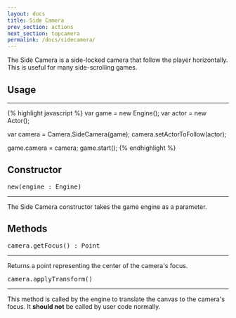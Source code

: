 ```yaml
---
layout: docs
title: Side Camera
prev_section: actions
next_section: topcamera
permalink: /docs/sidecamera/
---
```


The Side Camera is a side-locked camera that follow the player horizontally. This
is useful for many side-scrolling games.

## Usage
--------
{% highlight javascript %}
var game = new Engine();
var actor = new Actor();

var camera = Camera.SideCamera(game);
camera.setActorToFollow(actor);

game.camera = camera;
game.start();
{% endhighlight %}


## Constructor 
<pre>new(engine : Engine)</pre>
--------------

The Side Camera constructor takes the game engine as a parameter.

## Methods
<pre>camera.getFocus() : Point</pre>
--------------

Returns a point representing the center of the camera's focus.

<pre>camera.applyTransform()</pre>
--------------

This method is called by the engine to translate the canvas to the
camera's focus. It **should not** be called by user code normally.
